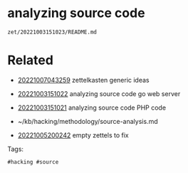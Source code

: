 # analyzing source code

` zet/20221003151023/README.md `

# Related

- [20221007043259](/zet/20221007043259/README.md) zettelkasten generic ideas

- [20221003151022](/zet/20221003151022/README.md) analyzing source code go web server
- [20221003151021](/zet/20221003151021/README.md) analyzing source code PHP code
- ~/kb/hacking/methodology/source-analysis.md
- [20221005200242](/zet/20221005200242/README.md) empty zettels to fix

Tags:

    #hacking #source 
